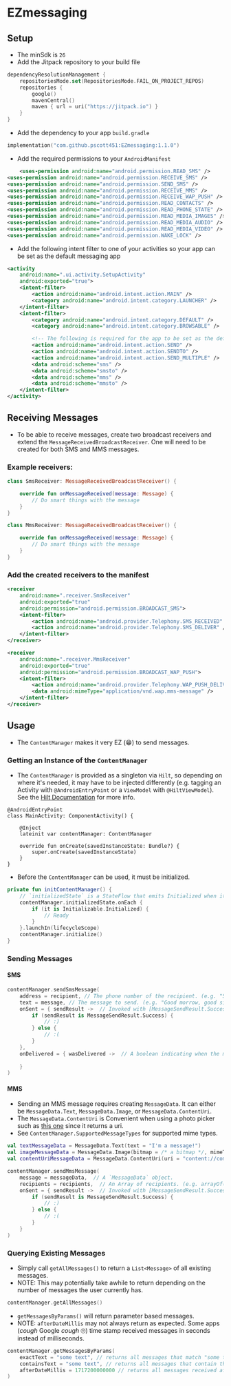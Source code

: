 # EZmessaging

## Setup
- The minSdk is `26`
- Add the Jitpack repository to your build file
```kotlin
dependencyResolutionManagement {
    repositoriesMode.set(RepositoriesMode.FAIL_ON_PROJECT_REPOS)
    repositories {
        google()
        mavenCentral()
        maven { url = uri("https://jitpack.io") }
    }
}
```
- Add the dependency to your app `build.gradle`
```kotlin
implementation("com.github.pscott451:EZmessaging:1.1.0")
```
- Add the required permissions to your `AndroidManifest`
```xml
    <uses-permission android:name="android.permission.READ_SMS" />
<uses-permission android:name="android.permission.RECEIVE_SMS" />
<uses-permission android:name="android.permission.SEND_SMS" />
<uses-permission android:name="android.permission.RECEIVE_MMS" />
<uses-permission android:name="android.permission.RECEIVE_WAP_PUSH" />
<uses-permission android:name="android.permission.READ_CONTACTS" />
<uses-permission android:name="android.permission.READ_PHONE_STATE" />
<uses-permission android:name="android.permission.READ_MEDIA_IMAGES" />
<uses-permission android:name="android.permission.READ_MEDIA_AUDIO" />
<uses-permission android:name="android.permission.READ_MEDIA_VIDEO" />
<uses-permission android:name="android.permission.WAKE_LOCK" />
```
- Add the following intent filter to one of your activities so your app can be set as the default messaging app
```xml
<activity
    android:name=".ui.activity.SetupActivity"
    android:exported="true">
    <intent-filter>
        <action android:name="android.intent.action.MAIN" />
        <category android:name="android.intent.category.LAUNCHER" />
    </intent-filter>
    <intent-filter>
        <category android:name="android.intent.category.DEFAULT" />
        <category android:name="android.intent.category.BROWSABLE" />

        <!-- The following is required for the app to be set as the default messaging app -->
        <action android:name="android.intent.action.SEND" />
        <action android:name="android.intent.action.SENDTO" />
        <action android:name="android.intent.action.SEND_MULTIPLE" />
        <data android:scheme="sms" />
        <data android:scheme="smsto" />
        <data android:scheme="mms" />
        <data android:scheme="mmsto" />
    </intent-filter>
</activity>
```

## Receiving Messages
- To be able to receive messages, create two broadcast receivers and extend the `MessageReceivedBroadcastReceiver`. One will need to be created for both SMS and MMS messages.

### Example receivers:
```kotlin
class SmsReceiver: MessageReceivedBroadcastReceiver() {

    override fun onMessageReceived(message: Message) {
        // Do smart things with the message
    }
}
```
```kotlin
class MmsReceiver: MessageReceivedBroadcastReceiver() {

    override fun onMessageReceived(message: Message) {
        // Do smart things with the message
    }
}
```
### Add the created receivers to the manifest
```xml
<receiver
    android:name=".receiver.SmsReceiver"
    android:exported="true"
    android:permission="android.permission.BROADCAST_SMS">
    <intent-filter>
        <action android:name="android.provider.Telephony.SMS_RECEIVED" />
        <action android:name="android.provider.Telephony.SMS_DELIVER" />
    </intent-filter>
</receiver>

<receiver
    android:name=".receiver.MmsReceiver"
    android:exported="true"
    android:permission="android.permission.BROADCAST_WAP_PUSH">
    <intent-filter>
        <action android:name="android.provider.Telephony.WAP_PUSH_DELIVER" />
        <data android:mimeType="application/vnd.wap.mms-message" />
    </intent-filter>
</receiver>
```

## Usage
- The `ContentManager` makes it very EZ (😁) to send messages.
### Getting an Instance of the `ContentManager`
- The `ContentManager` is provided as a singleton via `Hilt`, so depending on where it's needed, it may have to be injected differently (e.g. tagging an Activity with `@AndroidEntryPoint` or a `ViewModel` with `@HiltViewModel`). See the [Hilt Documentation](https://developer.android.com/training/dependency-injection/hilt-android) for more info.
```
@AndroidEntryPoint
class MainActivity: ComponentActivity() {

    @Inject
    lateinit var contentManager: ContentManager

    override fun onCreate(savedInstanceState: Bundle?) {
        super.onCreate(savedInstanceState)
    }
}
```

- Before the `ContentManager` can be used, it must be initialized.
```kotlin
private fun initContentManager() {
    // `initializedState` is a StateFlow that emits Initialized when it's ready to use
    contentManager.initializedState.onEach {
        if (it is Initializable.Initialized) {
            // Ready
        }
    }.launchIn(lifecycleScope)
    contentManager.initialize()
}
```

### Sending Messages
#### SMS
```kotlin
contentManager.sendSmsMessage(
    address = recipient, // The phone number of the recipient. (e.g. "5553231122")
    text = message, // The message to send. (e.g. "Good morrow, good sir!")
    onSent = { sendResult ->  // Invoked with [MessageSendResult.Success] if the message was successfully sent.
        if (sendResult is MessageSendResult.Success) {
            // :)
        } else {
            // :(
        }
    },
    onDelivered = { wasDelivered ->  // A boolean indicating when the message was delivered to the recipient.  Depending on the carrier and device, this may not always be available.
                
    }
)
```

#### MMS
- Sending an MMS message requires creating `MessageData`. It can either be `MessageData.Text`, `MessageData.Image`, or `MessageData.ContentUri`.
- The `MessageData.ContentUri` is Convenient when using a photo picker such as [this one](https://developer.android.com/training/data-storage/shared/photopicker) since it returns a uri.
- See `ContentManager.SupportedMessageTypes` for supported mime types.
```kotlin
val textMessageData = MessageData.Text(text = "I'm a message!")
val imageMessageData = MessageData.Image(bitmap = /* a bitmap */, mimeType = "image/jpeg")
val contentUriMessageData = MessageData.ContentUri(uri = "content://com.android.providers.downloads.documents/document/20")
```

```kotlin
contentManager.sendMmsMessage(
    message = messageData,  // A `MessageData` object. 
    recipients = recipients,  // An Array of recipients. (e.g. arrayOf("5553231122", "5553335555"))
    onSent = { sendResult ->  // Invoked with [MessageSendResult.Success] if the message was successfully sent.
        if (sendResult is MessageSendResult.Success) {
            // :)
        } else {
            // :(
        }
    }
)
```

### Querying Existing Messages
- Simply call `getAllMessages()` to return a `List<Message>` of all existing messages.
- NOTE: This may potentially take awhile to return depending on the number of messages the user currently has.
```kotlin
contentManager.getAllMessages()
```
- `getMessagesByParams()` will return parameter based messages.
- NOTE: `afterDateMillis` may not always return as expected. Some apps (*cough* Google *cough* 🙄) time stamp received messages in seconds instead of milliseconds.
```kotlin
contentManager.getMessagesByParams(
    exactText = "some text", // returns all messages that match "some text".
    containsText = "some text", // returns all messages that contain the substring "some text".
    afterDateMillis = 1717200000000 // returns all messages received after Jun 1, 2024.
)
```
